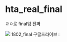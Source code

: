 # hta_real_final
ㄹㅇ로 final임 진짜

<img src="https://user-images.githubusercontent.com/29052459/46647833-1ff9d100-cbcd-11e8-964e-59bc859cb9ef.png">
1802_final 구글드라이브 : 
<a href="https://drive.google.com/drive/folders/1nofavqCCcuZZZVIYCdyDCen40PXsRc38?usp=sharing" targer="_blank" https://drive.google.com/drive/folders/1nofavqCCcuZZZVIYCdyDCen40PXsRc38?usp=sharing>
